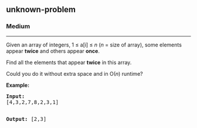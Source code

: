 <h2>unknown-problem</h2><h3>Medium</h3><hr><div><p>Given an array of integers, 1 ≤ a[i] ≤ <i>n</i> (<i>n</i> = size of array), some elements appear <b>twice</b> and others appear <b>once</b>.</p>

<p>Find all the elements that appear <b>twice</b> in this array.</p>

<p>Could you do it without extra space and in O(<i>n</i>) runtime?</p>
<p></p>
<p><b>Example:</b><br>
</p><pre><b>Input:</b>
[4,3,2,7,8,2,3,1]

<b>Output:</b>
[2,3]
</pre></div>